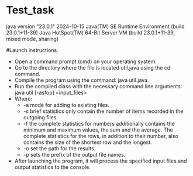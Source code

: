 # Test_task
java version "23.0.1" 2024-10-15
Java(TM) SE Runtime Environment (build 23.0.1+11-39)
Java HotSpot(TM) 64-Bit Server VM (build 23.0.1+11-39, mixed mode, sharing)

#Launch instructions
- Open a command prompt (cmd) on your operating system. 
- Go to the directory where the file is located util.java using the cd command. 
- Compile the program using the command: java util.java.
- Run the compiled class with the necessary command line arguments: java util [-asfop] <input_files>
- Where:
  - -a mode for adding to existing files.
  - -s brief statistics only contain the number of items recorded in the outgoing files.
  - -f the complete statistics for numbers additionally contains the minimum and maximum values, the sum and the average.
    The complete statistics for the rows, in addition to their number, also contains the size of the shortest row and the longest.
  - -o set the path for the results.
  - -p sets the prefix of the output file names.
- After launching the program, it will process the specified input files and output statistics to the console.
